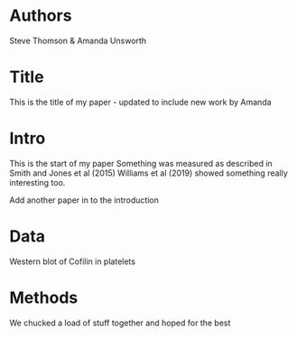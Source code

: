 # Authors
Steve Thomson & Amanda Unsworth

# Title

This is the title of my paper - updated to include new work by Amanda


# Intro
This is the start of my paper
Something was measured as described in Smith and Jones et al (2015)
Williams et al (2019) showed something really interesting too.

Add another paper in to the introduction

# Data
Western blot of Cofilin in platelets

# Methods
We chucked a load of stuff together and hoped for the best